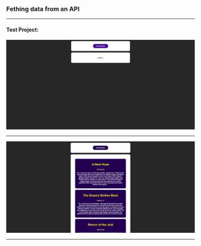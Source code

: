 ### Fething data from an API

-------------------------------

#### Test Project:
![DB_GET](./get_starWarsAPI_2.png)

-------------------------------
![DB_GET](./get_starWarsAPI_1.png)

-------------------------------